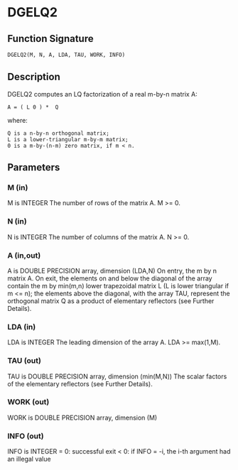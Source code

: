 # DGELQ2

## Function Signature

```fortran
DGELQ2(M, N, A, LDA, TAU, WORK, INFO)
```

## Description


 DGELQ2 computes an LQ factorization of a real m-by-n matrix A:

    A = ( L 0 ) *  Q

 where:

    Q is a n-by-n orthogonal matrix;
    L is a lower-triangular m-by-m matrix;
    0 is a m-by-(n-m) zero matrix, if m < n.


## Parameters

### M (in)

M is INTEGER The number of rows of the matrix A. M >= 0.

### N (in)

N is INTEGER The number of columns of the matrix A. N >= 0.

### A (in,out)

A is DOUBLE PRECISION array, dimension (LDA,N) On entry, the m by n matrix A. On exit, the elements on and below the diagonal of the array contain the m by min(m,n) lower trapezoidal matrix L (L is lower triangular if m <= n); the elements above the diagonal, with the array TAU, represent the orthogonal matrix Q as a product of elementary reflectors (see Further Details).

### LDA (in)

LDA is INTEGER The leading dimension of the array A. LDA >= max(1,M).

### TAU (out)

TAU is DOUBLE PRECISION array, dimension (min(M,N)) The scalar factors of the elementary reflectors (see Further Details).

### WORK (out)

WORK is DOUBLE PRECISION array, dimension (M)

### INFO (out)

INFO is INTEGER = 0: successful exit < 0: if INFO = -i, the i-th argument had an illegal value

